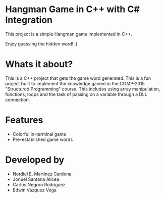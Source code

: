 # Hangman Game in C++ with C# Integration

  This project is a simple Hangman game implemented in C++. 
  
  Enjoy guessing the hidden word! :)
  
# Whats it about?

  This is a C++ project that gets the game word generated. This is a fun project built to implement the knowledge gained in the COMP-2315 "Structured Programming" course. This includes using array manipulation, functions, loops and the task of  passing on a variable through a DLL connection.
  
# Features

- Colorful in-terminal game
- Pre-established game words 


# Developed by

- Nordiel E. Martinez Cardona
- Jonuel Santana Alicea
- Carlos Negron Rodriguez
- Edwin Vazquez Vega
